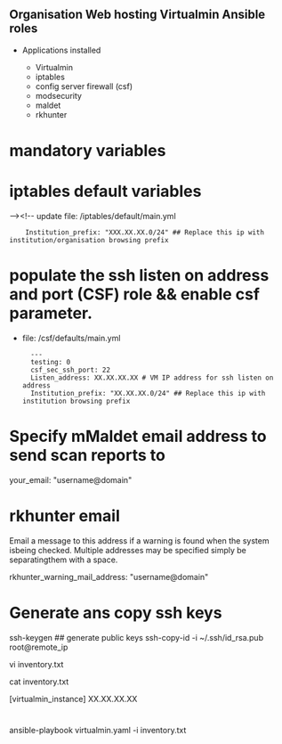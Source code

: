 ## Organisation Web hosting Virtualmin Ansible roles

<!-- # These ansible project contains various roles that install and configures an optimized and secure web hosting environment using virtualmin
 -->
- Applications installed

	- Virtualmin
	- iptables
	- config server firewall (csf)
	- modsecurity
	- maldet
	- rkhunter

# mandatory variables

# iptables default variables
 --><!-- 	update file: /iptables/default/main.yml

		Institution_prefix: "XXX.XX.XX.0/24" ## Replace this ip with institution/organisation browsing prefix

# populate the ssh listen on address and port (CSF) role && enable csf parameter.
- file: /csf/defaults/main.yml

		---
		testing: 0
		csf_sec_ssh_port: 22
		Listen_address: XX.XX.XX.XX # VM IP address for ssh listen on address
		Institution_prefix: "XX.XX.XX.0/24" ## Replace this ip with institution browsing prefix



# Specify mMaldet email address to send scan reports to

your_email: "username@domain"


# rkhunter email

Email a message to this address if a warning is found when the system isbeing checked. Multiple addresses may be specified simply be separatingthem with a space.

rkhunter_warning_mail_address: "username@domain"

<!-- Configure VM for ssh using public keys
 -->
# Generate ans copy ssh keys
 ssh-keygen ## generate public keys
 ssh-copy-id -i ~/.ssh/id_rsa.pub root@remote_ip 
<!-- Edit the inventory file and update the Installation VM IP
 -->
 vi inventory.txt

 cat inventory.txt 

[virtualmin_instance]
XX.XX.XX.XX
# <!-- Run the Ansible main playbook  -->
 ansible-playbook virtualmin.yaml -i inventory.txt
